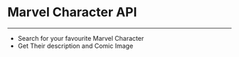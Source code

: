 <h1>Marvel Character API</h1>
<hr>
<ul>
  <li>Search for your favourite Marvel Character </li>
  <li>Get Their description and Comic Image</li>
</ul>

